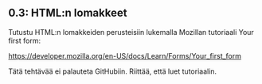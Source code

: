 ## 0.3: HTML:n lomakkeet

Tutustu HTML:n lomakkeiden perusteisiin lukemalla Mozillan tutoriaali Your first form:

https://developer.mozilla.org/en-US/docs/Learn/Forms/Your_first_form

Tätä tehtävää ei palauteta GitHubiin. Riittää, että luet tutoriaalin.
